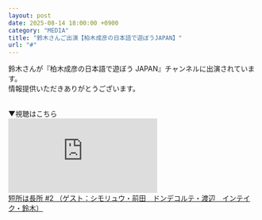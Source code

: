 ```yaml
---
layout: post
date: 2025-08-14 18:00:00 +0900
category: "MEDIA"
title: "鈴木さんご出演【柏木成彦の日本語で遊ぼうJAPAN】"
url: "#"
---
```


鈴木さんが『柏木成彦の日本語で遊ぼう JAPAN』チャンネルに出演されています。<br>
情報提供いただきありがとうございます。

<br>
▼視聴はこちら

<div class="video-size">
<iframe src="https://www.youtube.com/embed/3QfFp8-FRMI?si=m04a7KVdvSimOZFa" title="YouTube video player" frameborder="0" allow="accelerometer; autoplay; clipboard-write; encrypted-media; gyroscope; picture-in-picture; web-share" referrerpolicy="strict-origin-when-cross-origin" allowfullscreen></iframe>
</div>
<a href="https://youtu.be/3QfFp8-FRMI?si=m04a7KVdvSimOZFa" target="_blank">短所は長所 #2 （ゲスト：シモリュウ・前田　ドンデコルテ・渡辺　インテイク・鈴木）</a>
